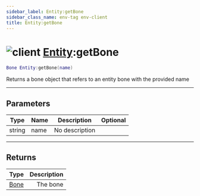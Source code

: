 ```yaml
---
sidebar_label: Entity:getBone
sidebar_class_name: env-tag env-client
title: Entity:getBone
---
```


# <img src='/img/wiki/client.png' alt='client' data-tag='env-tag' /> [Entity](../entity/README.md):getBone

```lua
Bone Entity:getBone(name)
```

Returns a bone object that refers to an entity bone with the provided name<br/>

-----------------
## Parameters

| Type   | Name | Description | Optional |
| ------ | ---- | ----------- | -------: |
| string | name | No description |   |

-----------------
## Returns

| Type   | Description |
| ------ | ----------: |
| [Bone](../bone/README.md) | The bone |

